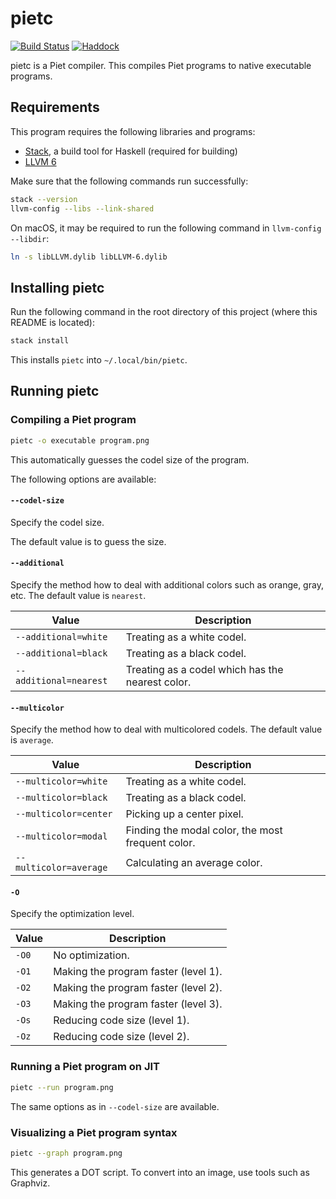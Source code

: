# pietc

[![Build Status](https://travis-ci.org/nokijp/pietc.svg?branch=master)](https://travis-ci.org/nokijp/pietc)
[![Haddock](https://img.shields.io/badge/docs-Haddock-informational.svg)](https://nokijp.github.io/pietc/)

pietc is a Piet compiler.
This compiles Piet programs to native executable programs.


## Requirements

This program requires the following libraries and programs:

- [Stack](https://www.haskellstack.org/), a build tool for Haskell (required for building)
- [LLVM 6](https://llvm.org/)

Make sure that the following commands run successfully:

```bash
stack --version
llvm-config --libs --link-shared
```

On macOS, it may be required to run the following command in `llvm-config --libdir`:

```bash
ln -s libLLVM.dylib libLLVM-6.dylib
```


## Installing pietc

Run the following command in the root directory of this project (where this README is located):

```bash
stack install
```

This installs `pietc` into `~/.local/bin/pietc`.


## Running pietc

### Compiling a Piet program

```bash
pietc -o executable program.png
```

This automatically guesses the codel size of the program.

The following options are available:

#### `--codel-size`

Specify the codel size.

The default value is to guess the size.

#### `--additional`

Specify the method how to deal with additional colors such as orange, gray, etc.
The default value is `nearest`.

| Value | Description |
|---|---|
| `--additional=white` | Treating as a white codel. |
| `--additional=black` | Treating as a black codel. |
| `--additional=nearest` | Treating as a codel which has the nearest color. |

#### `--multicolor`

Specify the method how to deal with multicolored codels.
The default value is `average`.

| Value | Description |
|---|---|
| `--multicolor=white` | Treating as a white codel. |
| `--multicolor=black` | Treating as a black codel. |
| `--multicolor=center` | Picking up a center pixel. |
| `--multicolor=modal` | Finding the modal color, the most frequent color. |
| `--multicolor=average` | Calculating an average color. |

#### `-O`

Specify the optimization level.

| Value | Description |
|---|---|
| `-O0` | No optimization. |
| `-O1` | Making the program faster (level 1). |
| `-O2` | Making the program faster (level 2). |
| `-O3` | Making the program faster (level 3). |
| `-Os` | Reducing code size (level 1). |
| `-Oz` | Reducing code size (level 2). |

### Running a Piet program on JIT

```bash
pietc --run program.png
```

The same options as in `--codel-size` are available.

### Visualizing a Piet program syntax

```bash
pietc --graph program.png
```

This generates a DOT script.
To convert into an image, use tools such as Graphviz.
